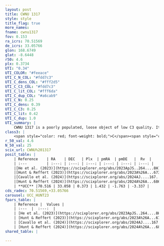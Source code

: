 ```yaml
---
layout: post
title: CWNU 1317
style: style
title_flag: true
more_names: 
fname: cwnu1317
fov: 0.153
ra_icrs: 70.51569
de_icrs: 33.05766
glon: 168.6749
glat: -8.6448
r50: 4.6
plx: 0.3734
UTI: "0.34"
UTI_COLOR: "#feeace"
UTI_C_N_COL: "#fdd7c3"
UTI_C_dens_COL: "#fff2d5"
UTI_C_C3_COL: "#fdd7c3"
UTI_C_lit_COL: "#fff6da"
UTI_C_dup_COL: "#a6cab9"
UTI_C_N: 0.25
UTI_C_dens: 0.39
UTI_C_C3: 0.25
UTI_C_lit: 0.42
UTI_C_dup: 1.0
UTI_summary: |
    CWNU 1317 is a poorly populated, loose object of low C3 quality. It was recently reported in the literature.
class3: |
    <span style="color: red; font-weight: bold;">C</span><span style="color: red; font-weight: bold;">C</span>
r_50_val: 4.6
N_50_val: 25
scix_url: CWNU%201317
posit_table: |
    | Reference    | RA    | DEC   | Plx  | pmRA  | pmDE   |  Rv  |
    | :---         | :---: | :---: | :---: | :---: | :---: | :---: |
    |[He et al. (2023)](https://scixplorer.org/abs/2023ApJS..264....8H) | 70.512 | 33.06 | 0.382 | 1.392 | -1.795 | -0.93 |
    |[Hunt & Reffert (2023)](https://scixplorer.org/abs/2023A%26A...673A.114H) | 70.511 | 33.053 | 0.386 | 1.388 | -1.728 | -7.672 |
    |[Cavallo et al. (2024)](https://scixplorer.org/abs/2024AJ....167...12C) | 70.533 | 33.05 | 0.385 | -- | -- | -- |
    |[Hunt & Reffert (2024)](https://scixplorer.org/abs/2024A%26A...686A..42H) | 70.511 | 33.053 | 0.386 | 1.388 | -1.728 | -7.672 |
    | **UCC** |70.516 | 33.058 | 0.373 | 1.432 | -1.763 | -3.337 | 
cds_radec: 70.51569,+33.05766
carousel: UCC_HUNT23
fpars_table: |
    | Reference |  Values |
    | :---  |  :---:  |
    | [He et al. (2023)](https://scixplorer.org/abs/2023ApJS..264....8H) | `A0=2.6, m-M=12.35, logAge=9.15` |
    | [Hunt & Reffert (2023)](https://scixplorer.org/abs/2023A%26A...673A.114H) | `AV50=2.337, diffAV50=0.912, MOD50=11.86, logAge50=8.854` |
    | [Cavallo et al. (2024)](https://scixplorer.org/abs/2024AJ....167...12C) | `AV50=2.76, dMod50=12.21, logAge50=8.39, [Fe/H]50=-0.16` |
    | [Hunt & Reffert (2024)](https://scixplorer.org/abs/2024A%26A...686A..42H) | `MassJ=189.804` |
shared_table: |
    
---
```

